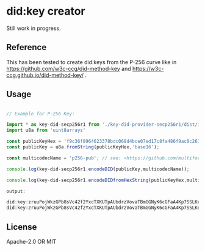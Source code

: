 # did:key creator
Still work in progress.

## Reference
This has been tested to create did:keys from the P-256 curve like in https://github.com/w3c-ccg/did-method-key
and https://w3c-ccg.github.io/did-method-key/ .

## Usage

```js

// Example for P-256 Key:

import * as key-did-secp256r1 from './key-did-provider-secp256r1/dist/index.js'
import u8a from 'uint8arrays'

const publicKeyHex = 'f9c36f8964623378bdc068d4bce07ed17c8fa486f9ac0c2613ca3c8c306d7bb61cd36717b8ac5e4fea8ad23dc8d0783c2318ee4ad7a80db6e0026ad0b072a24f';
const publicKey = u8a.fromString(publicKeyHex,'base16');

const multicodecName = 'p256-pub'; // see: <https://github.com/multiformats/multicodec/blob/master/table.csv>

console.log(key-did-secp256r1.encodeDID(publicKey,multicodecName));

console.log(key-did-secp256r1.encodeDIDfromHexString(publicKeyHex,multicodecName));

output:

did:key:zruuPojWkzGPb8sVc42f2YxcTXKUTpAUbdrzVovaTBmGGNyK6cGFaA4Kp7SSLKecrxYz8Sc9d77Rss7rayYt1oFCaNJ
did:key:zruuPojWkzGPb8sVc42f2YxcTXKUTpAUbdrzVovaTBmGGNyK6cGFaA4Kp7SSLKecrxYz8Sc9d77Rss7rayYt1oFCaNJ
```

## License

Apache-2.0 OR MIT
